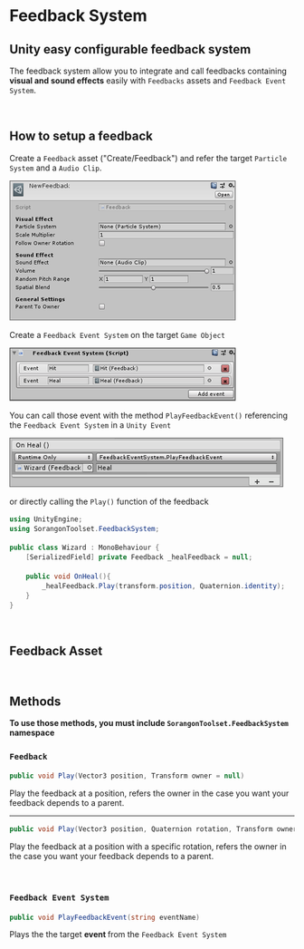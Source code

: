 # Feedback System

## Unity easy configurable feedback system

The feedback system allow you to integrate and call feedbacks containing <b>visual and sound effects</b> easily with `Feedbacks` assets and `Feedback Event System`.

&nbsp;

## How to setup a feedback

Create a `Feedback` asset ("Create/Feedback") and refer the target `Particle System` and a `Audio Clip`.

![Feedback inspector](./Documentation/img_feedbackInspector.PNG)

Create a `Feedback Event System` on the target `Game Object`<br>

![Feedback Event Manager](./Documentation/img_feedbackEventSystem.PNG)

You can call those event with the method `PlayFeedbackEvent()` referencing the `Feedback Event System` in a `Unity Event`

![Unity Event System Feedback Call](./Documentation/img_feedbackUnityEvent.PNG)

or directly calling the `Play()` function of the feedback

```cs
using UnityEngine;
using SorangonToolset.FeedbackSystem;

public class Wizard : MonoBehaviour {
    [SerializedField] private Feedback _healFeedback = null;

    public void OnHeal(){
        _healFeedback.Play(transform.position, Quaternion.identity);
    }
}
```

&nbsp;

## Feedback Asset

&nbsp;

## Methods

<b>To use those methods, you must include `SorangonToolset.FeedbackSystem` namespace</b>

### `Feedback`

```cs
public void Play(Vector3 position, Transform owner = null)
```

Play the feedback at a position, refers the owner in the case you want your feedback depends to a parent.

---

```cs
public void Play(Vector3 position, Quaternion rotation, Transform owner = null)
```

Play the feedback at a position with a specific rotation, refers the owner in the case you want your feedback depends to a parent.

&nbsp;

### `Feedback Event System`

```cs
public void PlayFeedbackEvent(string eventName)
```

Plays the the target <b> event </b> from the `Feedback Event System`